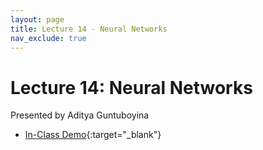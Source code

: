 ```yaml
---
layout: page
title: Lecture 14 - Neural Networks
nav_exclude: true
---
```


# Lecture 14: Neural Networks

Presented by Aditya Guntuboyina


- [In-Class Demo](https://data102.datahub.berkeley.edu/hub/user-redirect/git-pull?repo=https%3A%2F%2Fgithub.com%2Fds-102%2Ffa23-materials&urlpath=tree%2Ffa23-materials%2Flecture%2Flecture14%2FLectureFOURTEENClassVersionData102Fall2023.ipynb&branch=main){:target="_blank"}